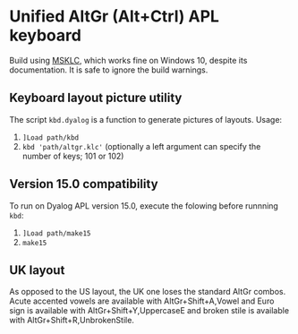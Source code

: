 # Unified AltGr (Alt+Ctrl) APL keyboard
Build using [MSKLC](https://msdn.microsoft.com/en-us/globalization/keyboardlayouts.aspx), which works fine on Windows 10, despite its documentation. It is safe to ignore the build warnings.

## Keyboard layout picture utility

The script `kbd.dyalog` is a function to generate pictures of layouts. Usage:
1. `]Load path/kbd`
1. `kbd 'path/altgr.klc'` (optionally a left argument can specify the number of keys; 101 or 102)

## Version 15.0 compatibility

To run on Dyalog APL version 15.0, execute the folowing before runnning `kbd`:
1. `]Load path/make15`
1. `make15`

## UK layout
As opposed to the US layout, the UK one loses the standard AltGr combos. Acute accented vowels are available with AltGr+Shift+A,Vowel and Euro sign is available with AltGr+Shift+Y,UppercaseE and broken stile is available with AltGr+Shift+R,UnbrokenStile.
